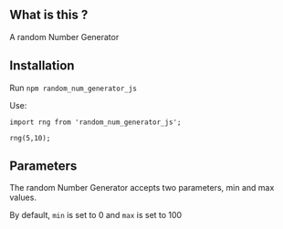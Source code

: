 ## What is this ?
A random Number Generator

## Installation
Run `npm random_num_generator_js`

Use:
```
import rng from 'random_num_generator_js';

rng(5,10);

```

## Parameters
The random Number Generator accepts two parameters, min and max values.

By default, `min` is set to 0 and `max` is set to 100